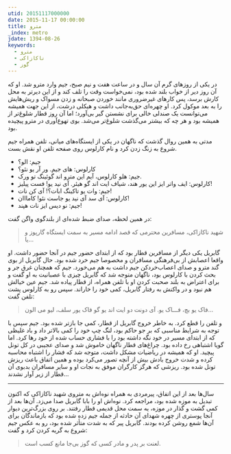 ```yaml
---
utid: 20151117000000
date: 2015-11-17 00:00:00
title: مترو
_index: metro
jdate: 1394-08-26
keywords:
  - مترو
  - ناکازاکی
  - گوز
---
```

در یکی از روزهای گرم آن سال و در ساعت هفت و نیم صبح، جیم وارد مترو شد. او که آن روز دیر از خواب بلند شده بود، نمی‌خواست وقت را تلف کند و از این دیرتر به محل کارش برسد، پس کارهای غیرضروری مانند خوردن صبحانه و زدن مسواک و ریش‌هایش را به بعد موکول کرد. او چهره‌ای حق‌به‌جانب داشت و هیکلی درشت، از این جهت همیشه می‌‌توانست یک صندلی خالی برای نشستن گیر بی‌آورد؛ اما آن روز قطار شلوغ‌تر از همیشه بود و هر چه که بیشتر می‌گذشت شلوغ‌تر می‌شد. بوی تهوع‌آوری در مترو پیچیده بود.

مدتی به همین روال گذشت که ناگهان در یکی از ایستگاه‌های میانی، تلفن همراه جیم شروع به زنگ زدن کرد و نام کارلوس روی صفحه تلفن او نقش بست.

- جیم: الو؟
- کارلوس: های جیم. ور آر یو نئو؟
- جیم: هلو کارلوس، آیم این مترو اند گوئینگ تو ورک.
- کارلوس: ایف واتر ایز این یور هند، شیاف ایت اند گو هیئر. آی نید یو! فست پیلیز!
- جیم: وات یو تاکینگ ابات؟! آی کن نات!
- کارلوس: آی سد آی نید یو جاست نئو! کامااان!
- جیم: نو دیس ایز نات هپند!

در همین لحظه، صدای ضبط شده‌ای از بلندگوی واگن گفت:

> شهید ناکازاکی، مسافرین محترمی که قصد ادامه مسیر به سمت ایستگاه گارپوز و یا...

گابریل یکی دیگر از مسافرین قطار بود که از ابتدای حضور جیم در آنجا حضور داشت. او واقعا اعصابش از بی‌فرهنگی مسافران و مخصوصا جیم خرد شده بود. حال گابریل از بوی گند مترو و صدای اعصاب‌خردکن جیم داشت به هم می‌خورد. جیم که همچنان غرق جر و بحث کردن با کارلوس بود، ناگهان متوجه شد که گابریل چیزی با عصبانیت به او گفت و برای اعتراض به بلند صحبت کردن او با تلفن همراه، از قطار پیاده شد. جیم عین خیالش هم نبود و در واکنش به رفتار گابریل، کمی خود را خاراند. سپس رو به کارلوس پشت تلفن گفت:

> فاک یو بچ، فـــاک یو. آی دونت دو ایت اند یو گو فاک یور سلف، لیو می الون...

و تلفن را قطع کرد. به خاطر خروج گابریل از قطار، کمی جا بازتر شده بود. جیم سپس با توجه به شرایط مناسبی که بر جو حاکم بود، لنگ چپ خود را کمی بالاتر داد و باد غلیظی که از ابتدای مسیر در خود نگه داشته بود را با فشاری حساب شده از خود رها کرد. اما گویا اشتباهی رخ داده بود. چراغ‌های قطار ناگهان خاموش شد و صدای عجیبی در کل تونل پیچید. او که همیشه در ریاضیات مشکل داشت، متوجه شد که فشار را اشتباه محاسبه کرده و شدت خروج بادش بیش از آنچه تصور می‌کرد بوده و همین اتفاق باعث ریزش تونل شده بود. ریزشی که هرگز کارگران موفق به نجات او و سایر مسافران بدبوی آن قطار از زیر آوار نشدند...

***

سال‌ها بعد از این اتفاق، پیرمردی به همراه نوه‌اش به متروی شهید ناکازاکی که اکنون تبدیل به موزه شده بود، مراجعه کرد. نوه‌اش او را بابا گابریل صدا می‌زد. آن‌ها بعد از کمی گشت و گذار در موزه، یه سمت محل قدیمی قطار رفتند. بر روی بزرگ‌ترین دیوار آنجا پوستری از چهره شهدای آن حادثه از جمله جیم زده شده بود که بازماندگان برای آن‌ها شمع روشن کرده بودند. گابریل پیر که به شدت متأثر شده بود، رو به عکس جیم شروع به گریه کردن کرد و گفت:

> لعنت بر پدر و مادر کسی که گوز بی‌جا مانع کسب است.
